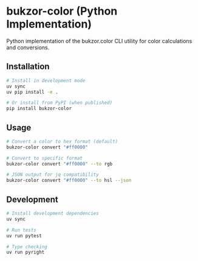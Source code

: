 # bukzor-color (Python Implementation)

Python implementation of the bukzor.color CLI utility for color calculations and
conversions.

## Installation

```bash
# Install in development mode
uv sync
uv pip install -e .

# Or install from PyPI (when published)
pip install bukzor-color
```

## Usage

```bash
# Convert a color to hex format (default)
bukzor-color convert "#ff0000"

# Convert to specific format
bukzor-color convert "#ff0000" --to rgb

# JSON output for jq compatibility
bukzor-color convert "#ff0000" --to hsl --json
```

## Development

```bash
# Install development dependencies
uv sync

# Run tests
uv run pytest

# Type checking
uv run pyright
```
